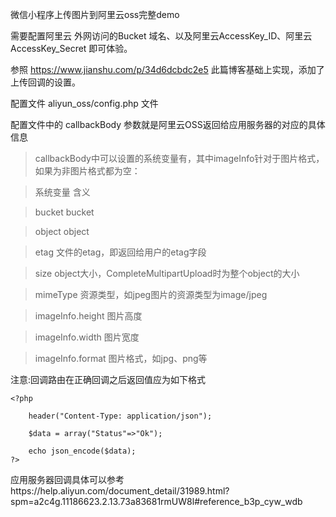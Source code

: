 微信小程序上传图片到阿里云oss完整demo

需要配置阿里云 外网访问的Bucket 域名、以及阿里云AccessKey_ID、阿里云AccessKey_Secret 即可体验。

参照 https://www.jianshu.com/p/34d6dcbdc2e5 此篇博客基础上实现，添加了上传回调的设置。

配置文件 aliyun_oss/config.php 文件

配置文件中的 callbackBody 参数就是阿里云OSS返回给应用服务器的对应的具体信息

> callbackBody中可以设置的系统变量有，其中imageInfo针对于图片格式，如果为非图片格式都为空：

> 系统变量 	含义

> bucket 	bucket

> object 	object

> etag 	文件的etag，即返回给用户的etag字段

> size 	object大小，CompleteMultipartUpload时为整个object的大小

> mimeType 	资源类型，如jpeg图片的资源类型为image/jpeg

> imageInfo.height 	图片高度

> imageInfo.width 	图片宽度

> imageInfo.format 	图片格式，如jpg、png等



注意:回调路由在正确回调之后返回值应为如下格式
```
<?php

    header("Content-Type: application/json");
    
    $data = array("Status"=>"Ok");
    
    echo json_encode($data);
?>
```


应用服务器回调具体可以参考https://help.aliyun.com/document_detail/31989.html?spm=a2c4g.11186623.2.13.73a83681rmUW8l#reference_b3p_cyw_wdb
